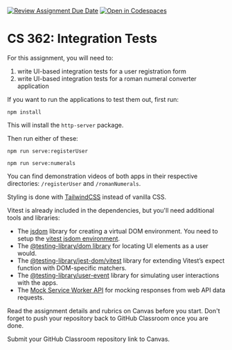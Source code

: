[![Review Assignment Due Date](https://classroom.github.com/assets/deadline-readme-button-22041afd0340ce965d47ae6ef1cefeee28c7c493a6346c4f15d667ab976d596c.svg)](https://classroom.github.com/a/iOOZsq6F)
[![Open in Codespaces](https://classroom.github.com/assets/launch-codespace-2972f46106e565e64193e422d61a12cf1da4916b45550586e14ef0a7c637dd04.svg)](https://classroom.github.com/open-in-codespaces?assignment_repo_id=19483120)
# CS 362: Integration Tests

For this assignment, you will need to:

1. write UI-based integration tests for a user registration form
2. write UI-based integration tests for a roman numeral converter application

If you want to run the applications to test them out, first run:

```shell
npm install
```

This will install the `http-server` package.

Then run either of these:

```shell
npm run serve:registerUser
```

```shell
npm run serve:numerals
```

You can find demonstration videos of both apps in their respective directories: `/registerUser` and `/romanNumerals`.

Styling is done with [TailwindCSS](https://tailwindcss.com/) instead of vanilla CSS.

Vitest is already included in the dependencies, but you'll need additional tools and libraries:

- The [jsdom](https://github.com/jsdom/jsdom) library for creating a virtual DOM environment. You need to setup the [vitest jsdom environment](https://vitest.dev/guide/environment.html#jsdom).
- The [@testing-library/dom library](https://github.com/testing-library/dom-testing-library) for locating UI elements as a user would.
- The [@testing-library/jest-dom/vitest](https://github.com/testing-library/jest-dom) library for extending Vitest’s expect function with DOM-specific matchers.
- The [@testing-library/user-event](https://github.com/testing-library/user-event) library for simulating user interactions with the apps.
- The [Mock Service Worker API](https://mswjs.io/) for mocking responses from web API data requests.

Read the assignment details and rubrics on Canvas before you start. Don't forget to push your repository back to GitHub Classroom once you are done.

Submit your GitHub Classroom repository link to Canvas.

